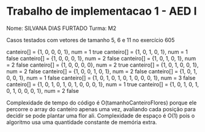 # Trabalho de implementacao 1 - AED I
Nome: SILVANA DIAS FURTADO
Turma: M2

Casos testados com vetores de tamanho 5, 6 e 11 no exercício 605

canteiro[] = {1, 0, 0, 0, 1}, num = 1    true
canteiro[] = {1, 0, 1, 0, 1}, num = 1    false
canteiro[] = {1, 0, 0, 0, 1}, num = 2    false
canteiro[] = {1, 0, 1, 0, 1}, num = 2    false
canteiro[] = {1, 0, 0, 0, 0}, num = 2    true
canteiro[] = {1, 0, 1, 0, 0, 1}, num = 2 false
canteiro[] = {1, 0, 0, 1, 0, 1}, num = 2 false
canteiro[] = {1, 0, 1, 0, 0, 1}, num = 1 false
canteiro[] = {1, 0, 1, 0, 1, 0, 1, 0, 0, 0, 1}, num = 3 false
canteiro[] = {1, 0, 1, 0, 1, 0, 1, 0, 0, 0, 1}, num = 1 true
canteiro[] = {1, 0, 1, 0, 1, 0, 1, 0, 0, 0, 1}, num = 2 false

Complexidade de tempo do código é O(tamanhoCanteiroFlores) porque ele percorre o array do canteiro apenas uma vez, 
avaliando cada posição para decidir se pode plantar uma flor ali. Complexidade de espaço é O(1) pois o algoritmo usa uma 
quantidade constante de memória extra.
